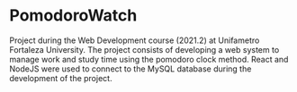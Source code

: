 # PomodoroWatch
Project during the Web Development course (2021.2) at Unifametro Fortaleza University. The project consists of developing a web system to manage work and study time using the pomodoro clock method. React and NodeJS were used to connect to the MySQL database during the development of the project.
